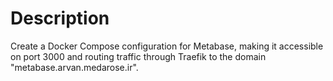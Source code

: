 # Description
Create a Docker Compose configuration for Metabase, making it accessible on port 3000 and routing traffic through Traefik to the domain "metabase.arvan.medarose.ir".
